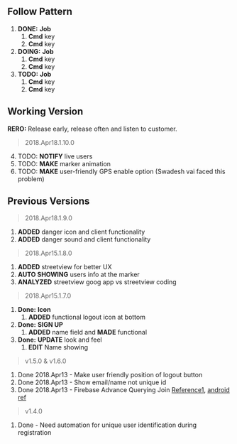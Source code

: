 Follow Pattern
--------------
1. **DONE:** **Job**
   1. **Cmd** key
   2. **Cmd** key
2. **DOING:** **Job**
   1. **Cmd** key
   2. **Cmd** key
3. **TODO:** **Job**
   1. **Cmd** key
   2. **Cmd** key

Working Version
---------------
**RERO:** Release early, release often and listen to customer.

> 2018.Apr18.1.10.0
4. TODO: **NOTIFY** live users
2. TODO: **MAKE** marker animation
5. TODO: **MAKE** user-friendly GPS enable option (Swadesh vai faced this problem)

Previous Versions
-----------------
> 2018.Apr18.1.9.0
1. **ADDED** danger icon and client functionality
2. **ADDED** danger sound and client functionality

> 2018.Apr15.1.8.0
1. **ADDED** streetview for better UX 
2. **AUTO SHOWING** users info at the marker 
3. **ANALYZED** streetview goog app vs streetview coding

> 2018.Apr15.1.7.0
1. **Done:** **Icon**
   1. **ADDED** functional logout icon at bottom
1. **Done:** **SIGN UP**
   1. **ADDED** name field and **MADE** functional
2. **Done:** **UPDATE** look and feel
   1. **EDIT** Name showing

> v1.5.0 & v1.6.0
1. Done 2018.Apr13 - Make user friendly position of logout button
2. Done 2018.Apr13 - Show email/name not unique id
3. Done 2018.Apr13 - Firebase Advance Querying Join [Reference1](https://dzone.com/articles/firebase-advance-querying-join-reference), [android ref](https://stackoverflow.com/questions/41135658/how-to-perform-join-query-in-firebase)

> v1.4.0
1. Done - Need automation for unique user identification during registration